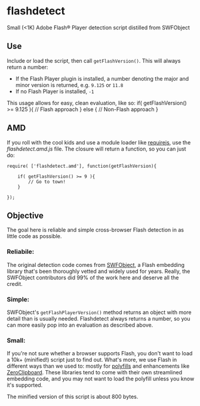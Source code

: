 flashdetect
===========

Small (&lt;1K) Adobe Flash&#174; Player detection script distilled from SWFObject

Use
---

Include or load the script, then call `getFlashVersion()`. This will always return a number:

* If the Flash Player plugin is installed, a number denoting the major and minor version is returned, e.g. `9.125` or `11.8`
* If no Flash Player is installed, `-1`

This usage allows for easy, clean evaluation, like so:
	if( getFlashVersion() >= 9.125 ){
		// Flash approach
	} else {
		// Non-Flash approach
	}

AMD
---

If you roll with the cool kids and use a module loader like [requirejs](http://requirejs.org/), use the *flashdetect.amd.js* file. The closure will return a function, so you can just do:

	require( ['flashdetect.amd'], function(getFlashVersion){
		
		if( getFlashVersion() >= 9 ){
			// Go to town!
		}
		
	});


Objective
---------
The goal here is reliable and simple cross-browser Flash detection in as little code as possible.

### Reliabile:
The original detection code comes from [SWFObject](https://code.google.com/p/swfobject/), a Flash embedding library that's been thoroughly vetted and widely used for years. Really, the SWFObject contributors did 99% of the work here and deserve all the credit.

### Simple:
SWFObject's `getFlashPlayerVersion()` method returns an object with more detail than is usually needed. Flashdetect always returns a number, so you can more easily pop into an evaluation as described above.

### Small:
If you're not sure whether a browser supports Flash, you don't want to load a 10k+ (minified!) script just to find out. What's more, we use Flash in different ways than we used to: mostly for [polyfills](https://github.com/Modernizr/Modernizr/wiki/HTML5-Cross-Browser-Polyfills) and enhancements like [ZeroClipboard](https://github.com/zeroclipboard/ZeroClipboard). These libraries tend to come with their own streamlined embedding code, and you may not want to load the polyfill unless you know it's supported.

The minified version of this script is about 800 bytes.